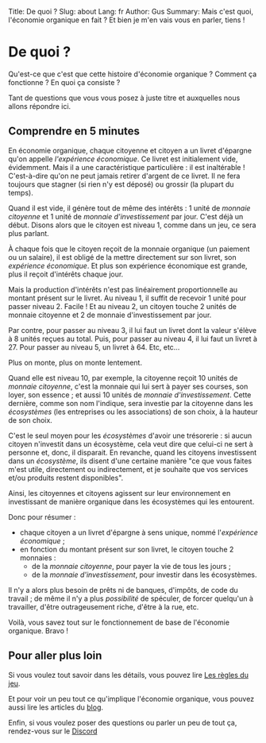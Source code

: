 Title: De quoi ?
Slug: about
Lang: fr
Author: Gus
Summary: Mais c'est quoi, l'économie organique en fait ? Et bien je m'en vais vous en parler, tiens !

# De quoi ?

Qu'est-ce que c'est que cette histoire d'économie organique ?
Comment ça fonctionne ?
En quoi ça consiste ?

Tant de questions que vous vous posez à juste titre et auxquelles nous allons répondre ici.

## Comprendre en 5 minutes

En économie organique, chaque citoyenne et citoyen a un livret d'épargne qu'on appelle *l'expérience économique*.
Ce livret est initialement vide, évidemment.
Mais il a une caractéristique particulière : il est inaltérable !
C'est-à-dire qu'on ne peut jamais retirer d'argent de ce livret.
Il ne fera toujours que stagner (si rien n'y est déposé) ou grossir (la plupart du temps).

Quand il est vide, il génère tout de même des intérêts : 1 unité de *monnaie citoyenne* et 1 unité de *monnaie d'investissement* par jour.
C'est déjà un début.
Disons alors que le citoyen est niveau 1, comme dans un jeu, ce sera plus parlant.

À chaque fois que le citoyen reçoit de la monnaie organique (un paiement ou un salaire), il est obligé de la mettre directement sur son livret, son *expérience économique*.
Et plus son expérience économique est grande, plus il reçoit d'intérêts chaque jour.

Mais la production d'intérêts n'est pas linéairement proportionnelle au montant présent sur le livret.
Au niveau 1, il suffit de recevoir 1 unité pour passer niveau 2.
Facile !
Et au niveau 2, un citoyen touche 2 unités de monnaie citoyenne et 2 de monnaie d'investissement par jour.

Par contre, pour passer au niveau 3, il lui faut un livret dont la valeur s'élève à 8 unités reçues au total.
Puis, pour passer au niveau 4, il lui faut un livret à 27.
Pour passer au niveau 5, un livret à 64.
Etc, etc...

Plus on monte, plus on monte lentement.

Quand elle est niveau 10, par exemple, la citoyenne reçoit 10 unités de *monnaie citoyenne*, c'est la monnaie qui lui sert à payer ses courses, son loyer, son essence ; et aussi 10 unités de *monnaie d'investissement*.
Cette dernière, comme son nom l'indique, sera investie par la citoyenne dans les *écosystèmes* (les entreprises ou les associations) de son choix, à la hauteur de son choix.

C'est le seul moyen pour les *écosystèmes* d'avoir une trésorerie : si aucun citoyen n'investit dans un écosystème, cela veut dire que celui-ci ne sert à personne et, donc, il disparait.
En revanche, quand les citoyens investissent dans un *écosystème*, ils disent d'une certaine manière "ce que vous faites m'est utile, directement ou indirectement, et je souhaite que vos services et/ou produits restent disponibles".

Ainsi, les citoyennes et citoyens agissent sur leur environnement en investissant de manière organique dans les écosystèmes qui les entourent.

Donc pour résumer :

* chaque citoyen a un livret d'épargne à sens unique, nommé l'*expérience économique* ;
* en fonction du montant présent sur son livret, le citoyen touche 2 monnaies :
    * de la *monnaie citoyenne*, pour payer la vie de tous les jours ;
    * de la *monnaie d'investissement*, pour investir dans les écosystèmes.

Il n'y a alors plus besoin de prêts ni de banques, d'impôts, de code du travail ; de même il n'y a plus *possibilité* de spéculer, de forcer quelqu'un à travailler, d'être outrageusement riche, d'être à la rue, etc.

Voilà, vous savez tout sur le fonctionnement de base de l'économie organique.
Bravo !

## Pour aller plus loin

Si vous voulez tout savoir dans les détails, vous pouvez lire [Les règles du jeu]({filename}/règles-du-jeu.md).

Et pour voir un peu tout ce qu'implique l'économie organique, vous pouvez aussi lire les articles du [blog](/).

Enfin, si vous voulez poser des questions ou parler un peu de tout ça, rendez-vous sur le [Discord](https://discord.gg/9hPsKqxH)
